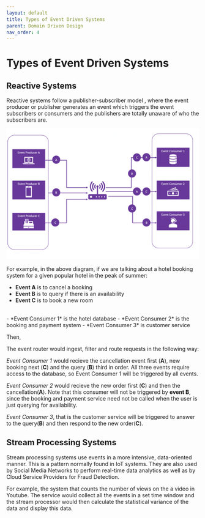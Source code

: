 ```yaml
---
layout: default
title: Types of Event Driven Systems
parent: Domain Driven Design 
nav_order: 4
---
```


# Types of Event Driven Systems


## Reactive Systems

Reactive systems follow a publisher-subscriber model , where the event producer or publisher generates an event which triggers the event subscribers or consumers and the publishers are totally unaware of who the subscribers are.

![](assets/images/reactive-systems.png)

For example, in the above diagram, if we are talking about a hotel booking system for a given popular hotel in the peak of summer:

- **Event A** is to cancel a booking
- **Event B** is to query if there is an availability
- **Event C** is to book a new room

<br />
- *Event Consumer 1* is the hotel database
- *Event Consumer 2* is the booking and payment system
- *Event Consumer 3* is customer service

Then,

  The event router would ingest, filter and route requests in the following way:

  *Event Consumer 1* would recieve the cancellation event first (**A**), new booking next (**C**) and the query (**B**) third in order. All three events require access to the database, so Event Consumer 1 will be triggered by all events.

  *Event Consumer 2* would recieve the new order first (**C**) and then the cancellation(**A**). Note that this consumer will not be triggered by **event B**, since the booking and payment service need not be called when the user is just querying for availability. 

  *Event Consumer 3*, that is the customer service will be triggered to answer to the query(**B**) and then respond to the new order(**C**).

## Stream Processing Systems

  Stream processing systems use events in a more intensive, data-oriented manner. This is a pattern normally found in IoT systems. They are also used by Social Media Networks to perform real-time data analytics as well as by Cloud Service Providers for Fraud Detection.

  For example, the system that counts the number of views on the a video in Youtube. The service would collect all the events in a set time window  and the stream processor would then calculate the statistical variance of the data and display this data.











